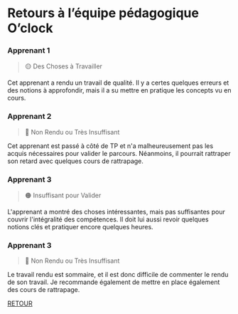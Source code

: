 # Retours à l’équipe pédagogique O’clock

### Apprenant 1
> 🟡 Des Choses à Travailler

Cet apprenant a rendu un travail de qualité. Il y a certes quelques erreurs et des notions à approfondir, mais il a su mettre en pratique les concepts vu en cours.

### Apprenant 2
> 🔴 Non Rendu ou Très Insuffisant

Cet apprenant est passé à côté de TP et n'a malheureusement pas les acquis nécessaires pour valider le parcours. Néanmoins, il pourrait rattraper son retard avec quelques cours de rattrapage.

### Apprenant 3
> 🟠 Insuffisant pour Valider

L'apprenant a montré des choses intéressantes, mais pas suffisantes pour couvrir l'intégralité des compétences. Il doit lui aussi revoir quelques notions clés et pratiquer encore quelques heures.

### Apprenant 3
> 🔴 Non Rendu ou Très Insuffisant

Le travail rendu est sommaire, et il est donc difficile de commenter le rendu de son travail. Je recommande également de mettre en place également des cours de rattrapage.

[RETOUR](/README.md)